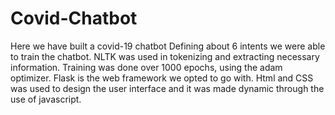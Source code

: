 # Covid-Chatbot

Here we have built a covid-19 chatbot
Defining about 6 intents we were able to train the chatbot.
NLTK was used in tokenizing and extracting necessary information.
Training was done over 1000 epochs, using the adam optimizer.
Flask is the web framework we opted to go with.
Html and CSS was used to design the user interface and it was made dynamic through the use of javascript.


